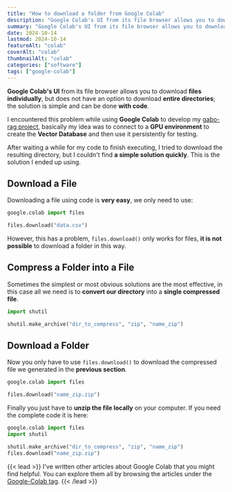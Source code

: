 ```yaml
---
title: "How to download a folder from Google Colab"
description: "Google Colab's UI from its file browser allows you to download files individually, but does not have an option to download entire directories; the solution is simple and can be done with code."
summary: "Google Colab's UI from its file browser allows you to download files individually, but does not have an option to download entire directories; the solution is simple and can be done with code."
date: 2024-10-14
lastmod: 2024-10-14
featureAlt: "colab"
coverAlt: "colab"
thumbnailAlt: "colab"
categories: ["software"]
tags: ["google-colab"]
---
```

**Google Colab's UI** from its file browser allows you to download **files individually**, but does not have an option to download **entire directories**; the solution is simple and can be done **with code**.

I encountered this problem while using **Google Colab** to develop my [gabo-rag project](https://github.com/dafmontenegro/gabo-rag), basically my idea was to connect to a **GPU environment** to create the **Vector Database** and then use it persistently for testing.

After waiting a while for my code to finish executing, I tried to download the resulting directory, but I couldn't find **a simple solution quickly**. This is the solution I ended up using.

## Download a File

Downloading a file using code is **very easy**, we only need to use:

```python
google.colab import files

files.download("data.csv")
```

However, this has a problem, `files.download()` only works for files, **it is not possible** to download a folder in this way.

## Compress a Folder into a File

Sometimes the simplest or most obvious solutions are the most effective, in this case all we need is to **convert our directory** into a **single compressed file**.

```python
import shutil

shutil.make_archive("dir_to_compress", "zip", "name_zip")
```

## Download a Folder

Now you only have to use `files.download()` to download the compressed file we generated in the **previous section**.

```python
google.colab import files

files.download("name_zip.zip")
```

Finally you just have to **unzip the file locally** on your computer. If you need the complete code it is here:

```python
google.colab import files
import shutil

shutil.make_archive("dir_to_compress", "zip", "name_zip")
files.download("name_zip.zip")
```

{{< lead >}}
I've written other articles about Google Colab that you might find helpful. You can explore them all by browsing the articles under the [Google-Colab tag](/tags/google-colab/).
{{< /lead >}}